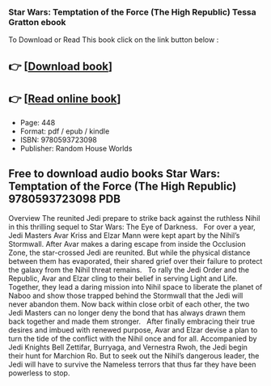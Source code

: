 ### Star Wars: Temptation of the Force (The High Republic) Tessa Gratton ebook

To Download or Read This book click on the link button below :

## 👉  [**[Download book](http://get-pdfs.com/download.php?group=book&from=github.com&id=711142&lnk=1081 "Download book")**]

## 👉  [**[Read online book](http://get-pdfs.com/download.php?group=book&from=github.com&id=711142&lnk=1081 "Read online book")**]


* Page: 448
* Format: pdf / epub / kindle
* ISBN: 9780593723098
* Publisher: Random House Worlds



## Free to download audio books Star Wars: Temptation of the Force (The High Republic) 9780593723098 PDB


Overview
The reunited Jedi prepare to strike back against the ruthless Nihil in this thrilling sequel to Star Wars: The Eye of Darkness.
  
 For over a year, Jedi Masters Avar Kriss and Elzar Mann were kept apart by the Nihil’s Stormwall. After Avar makes a daring escape from inside the Occlusion Zone, the star-crossed Jedi are reunited. But while the physical distance between them has evaporated, their shared grief over their failure to protect the galaxy from the Nihil threat remains.
  
 To rally the Jedi Order and the Republic, Avar and Elzar cling to their belief in serving Light and Life. Together, they lead a daring mission into Nihil space to liberate the planet of Naboo and show those trapped behind the Stormwall that the Jedi will never abandon them. Now back within close orbit of each other, the two Jedi Masters can no longer deny the bond that has always drawn them back together and made them stronger.
  
 After finally embracing their true desires and imbued with renewed purpose, Avar and Elzar devise a plan to turn the tide of the conflict with the Nihil once and for all. Accompanied by Jedi Knights Bell Zettifar, Burryaga, and Vernestra Rwoh, the Jedi begin their hunt for Marchion Ro. But to seek out the Nihil’s dangerous leader, the Jedi will have to survive the Nameless terrors that thus far they have been powerless to stop.



